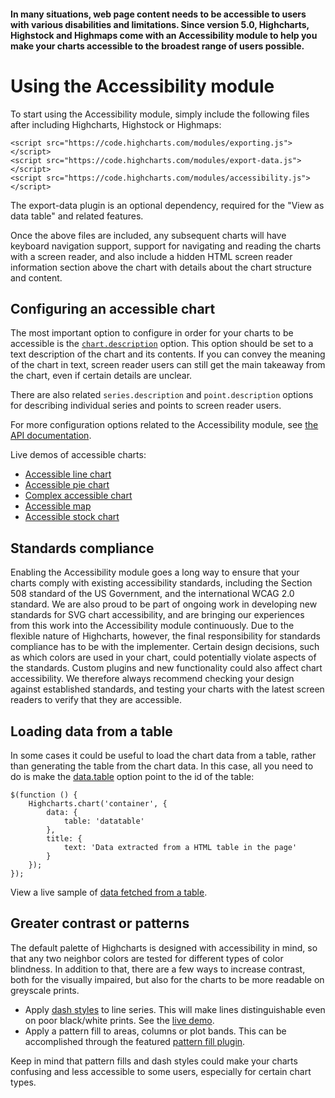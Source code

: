 #### In many situations, web page content needs to be accessible to users with various disabilities and limitations. Since version 5.0, Highcharts, Highstock and Highmaps come with an Accessibility module to help you make your charts accessible to the broadest range of users possible. 

Using the Accessibility module
===

To start using the Accessibility module, simply include the following files after including Highcharts, Highstock or Highmaps:

    
    <script src="https://code.highcharts.com/modules/exporting.js"></script>
    <script src="https://code.highcharts.com/modules/export-data.js"></script>
    <script src="https://code.highcharts.com/modules/accessibility.js"></script>

The export-data plugin is an optional dependency, required for the "View as data table" and related features.

Once the above files are included, any subsequent charts will have keyboard navigation support, support for navigating and reading the charts with a screen reader, and also include a hidden HTML screen reader information section above the chart with details about the chart structure and content.

Configuring an accessible chart
-------------------------------

The most important option to configure in order for your charts to be accessible is the [`chart.description`](https://api.highcharts.com/highcharts/chart.description) option. This option should be set to a text description of the chart and its contents. If you can convey the meaning of the chart in text, screen reader users can still get the main takeaway from the chart, even if certain details are unclear.

There are also related `series.description` and `point.description` options for describing individual series and points to screen reader users.

For more configuration options related to the Accessibility module, see [the API documentation](https://api.highcharts.com/highcharts/accessibility).

Live demos of accessible charts:

*   [Accessible line chart](https://jsfiddlefiddle.net/gh/get/jquery/1.7.2/highcharts/highcharts/tree/master/samples/highcharts/accessibility/accessible-line/)
*   [Accessible pie chart](https://jsfiddlefiddle.net/gh/get/jquery/1.7.2/highcharts/highcharts/tree/master/samples/highcharts/accessibility/accessible-pie/)
*   [Complex accessible chart](https://jsfiddlefiddle.net/gh/get/jquery/1.7.2/highcharts/highcharts/tree/master/samples/highcharts/accessibility/advanced-accessible/)
*   [Accessible map](https://jsfiddlefiddle.net/gh/get/jquery/1.7.2/highcharts/highcharts/tree/master/samples/maps/accessibility/accessible-map/)
*   [Accessible stock chart](https://jsfiddlefiddle.net/gh/get/jquery/1.7.2/highcharts/highcharts/tree/master/samples/stock/accessibility/accessible-stock/)

Standards compliance
--------------------

Enabling the Accessibility module goes a long way to ensure that your charts comply with existing accessibility standards, including the Section 508 standard of the US Government, and the international WCAG 2.0 standard. We are also proud to be part of ongoing work in developing new standards for SVG chart accessibility, and are bringing our experiences from this work into the Accessibility module continuously. Due to the flexible nature of Highcharts, however, the final responsibility for standards compliance has to be with the implementer. Certain design decisions, such as which colors are used in your chart, could potentially violate aspects of the standards. Custom plugins and new functionality could also affect chart accessibility. We therefore always recommend checking your design against established standards, and testing your charts with the latest screen readers to verify that they are accessible.

Loading data from a table
-------------------------

In some cases it could be useful to load the chart data from a table, rather than generating the table from the chart data. In this case, all you need to do is make the [data.table](https://api.highcharts.com/highcharts/data.table) option point to the id of the table:

    
    $(function () {  
        Highcharts.chart('container', {  
            data: {  
                table: 'datatable'  
            },  
            title: {  
                text: 'Data extracted from a HTML table in the page'  
            }  
        });  
    });

View a live sample of [data fetched from a table](https://jsfiddlefiddle.net/gh/get/jquery/1.9.1/highslide-software/highcharts.com/tree/master/samples/highcharts/demo/column-parsed/).

Greater contrast or patterns
----------------------------

The default palette of Highcharts is designed with accessibility in mind, so that any two neighbor colors are tested for different types of color blindness. In addition to that, there are a few ways to increase contrast, both for the visually impaired, but also for the charts to be more readable on greyscale prints.

*   Apply [dash styles](https://api.highcharts.com/highcharts/plotOptions.line.dashStyle) to line series. This will make lines distinguishable even on poor black/white prints. See the [live demo](https://jsfiddlefiddle.net/gh/get/jquery/1.7.2/highslide-software/highcharts.com/tree/master/samples/highcharts/plotoptions/series-dashstyle/). 
*   Apply a pattern fill to areas, columns or plot bands. This can be accomplished through the featured [pattern fill plugin](plugin-registry/single/9/Pattern-Fill).

Keep in mind that pattern fills and dash styles could make your charts confusing and less accessible to some users, especially for certain chart types.
